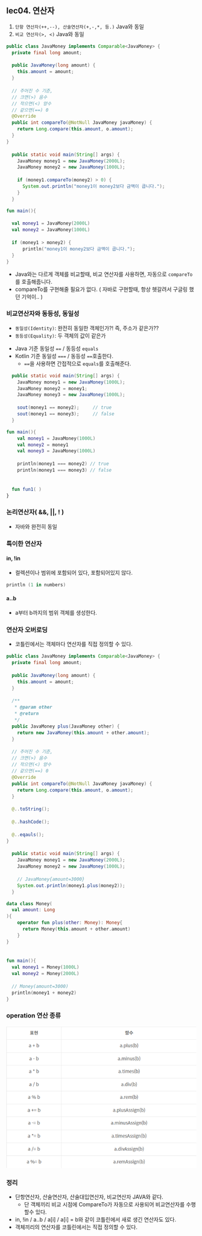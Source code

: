 
## lec04. 연산자

1. `단항 연산자(++,--), 산술연산자(+,-,*, 등.)` Java와 동일
2. `비교 연산자(>, <)` Java와 동일
```java
public class JavaMoney implements Comparable<JavaMoney> {
  private final long amount;

  public JavaMoney(long amount) {
    this.amount = amount;
  }

  // 주어진 수 기준,
  // 크면(>) 음수
  // 작으면(<) 양수
  // 같으면(==) 0
  @Override
  public int compareTo(@NotNull JavaMoney javaMoney) {
    return Long.compare(this.amount, o.amount);
  }
}

  public static void main(String[] args) {
    JavaMoney money1 = new JavaMoney(2000L);
    JavaMoney money2 = new JavaMoney(1000L);

    if (money1.compareTo(money2) > 0) {
      System.out.println("money1이 money2보다 금액이 큽니다.");
    }
  }
```
```kotlin
fun main(){

  val money1 = JavaMoney(2000L)
  val money2 = JavaMoney(1000L)

  if (money1 > money2) {
      println("money1이 money2보다 금액이 큽니다.");
  }
}
```
- Java와는 다르게 객체를 비교할때, 비교 연산자를 사용하면, 자동으로 `compareTo`를 호출해줍니다.
- compareTo를 구현해줄 필요가 없다. ( 자바로 구현할때, 항상 헷갈려서 구글링 했던 기억이.. )

### 비교연산자와 동등성, 동일성
* `동일성(Identity)`: 완전히 동일한 객체인가?! 즉, 주소가 같은가??
* `동등성(Equality)`: 두 객체의 값이 같은가

- Java   기준 동일성 `==`  / 동등성 `equals`
- Kotlin 기준 동일성 `===` / 동등성 `==`호출한다.
    - `==`을 사용하면 간접적으로 `equals`를 호출해준다.

```Java
  public static void main(String[] args) {
    JavaMoney money1 = new JavaMoney(1000L);
    JavaMoney money2 = money1;
    JavaMoney money3 = new JavaMoney(1000L);
    
    sout(money1 == money2);     // true
    sout(money1 == money3);     // false
  }
```

```kotlin
fun main(){
    val money1 = JavaMoney(1000L)
    val money2 = money1
    val money3 = JavaMoney(1000L)
  
    println(money1 === money2) // true
    println(money1 === money3) // false
  
  
  fun fun1( )
}
```

### 논리연산자( &&, ||, ! )
- 자바와 완전히 동일


### 특이한 연산자

#### in, !in
- 컬렉션이나 범위에 포함되어 있다, 포함되어있지 않다.
```kotlin
println (1 in numbers)
```

#### a..b
- a부터 b까지의 범위 객체를 생성한다.


### 연산자 오버로딩
- 코틀린에서는 객체마다 연산자를 직접 정의할 수 있다.
```java
public class JavaMoney implements Comparable<JavaMoney> {
  private final long amount;

  public JavaMoney(long amount) {
    this.amount = amount;
  }

  /**
   * @param other
   * @return
   */
  public JavaMoney plus(JavaMoney other) {
    return new JavaMoney(this.amount + other.amount);
  }

  // 주어진 수 기준,
  // 크면(>) 음수
  // 작으면(<) 양수
  // 같으면(==) 0
  @Override
  public int compareTo(@NotNull JavaMoney javaMoney) {
    return Long.compare(this.amount, o.amount);
  }
  
  @..toString();
  
  @..hashCode();
  
  @..eqauls();
}

  public static void main(String[] args) {
    JavaMoney money1 = new JavaMoney(2000L);
    JavaMoney money2 = new JavaMoney(1000L);
    
    // JavaMoney{amount=3000}
    System.out.println(money1.plus(money2));
  }
```
```kotlin
data class Money(
  val amount: Long
){
    operator fun plus(other: Money): Money{
      return Money(this.amount + other.amount)
    }
}


fun main(){
  val money1 = Money(1000L)
  val money2 = Money(2000L)

  // Money(amount=3000)
  println(money1 + money2)
}
```
### operation 연산 종류 

![img_1.png](img_1.png)



### 정리
- 단항연산자, 산술연산자, 산술대입연산자, 비교연산자 JAVA와 같다.
    - 단 객체끼리 비교 시점에 CompareTo가 자동으로 사용되어 비교연산자를 수행할수 있다.
- in, !in / a..b / a[i] / a[i] = b와 같이 코틀린에서 새로 생긴 연산자도 있다.
- 객체끼리의 연산자를 코틀린에서는 직접 정의할 수 있다.
